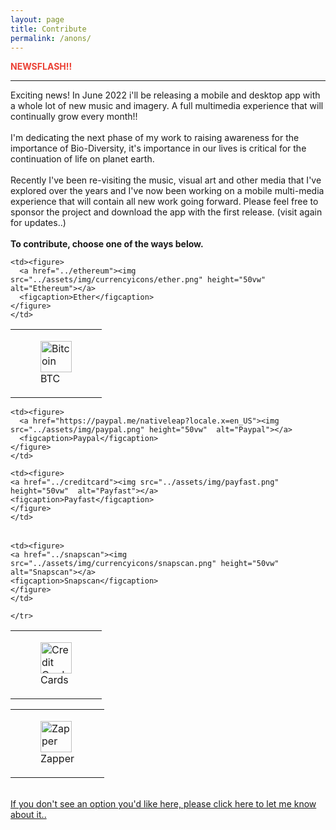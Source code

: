 ```yaml
---
layout: page
title: Contribute
permalink: /anons/
---
```

<div class="page">

<div class="alert_box">
  <strong style="color: #eb4034;">NEWSFLASH!!</strong><br><hr>
  Exciting news! In June 2022 i'll be releasing a mobile and desktop app with a whole lot of new music and imagery. A full multimedia experience that will continually grow every month!!
  <br>
  <br>
  I'm dedicating the next phase of my work to raising awareness for the importance of Bio-Diversity, it's importance in our lives is critical for the continuation of life on planet earth.
  <br>
  <br>
  Recently I've been re-visiting the music, visual art and other media that I've explored over the years and I've now been working on a mobile multi-media experience that will contain all new work going forward. Please feel free to sponsor the project and download the app with the first release. (visit again for updates..)
  <br>
  <br>
  <strong>To contribute, choose one of the ways below.</strong>
  <br>
</div>

<!--
with this and that WHAT
	Sentient Culture
	primal to high tech
  -->




<table style="border-collapse: collapse;" border="0">
<tbody>

<tr>
    <td>
    <!-- figure is used for a photo to give a figcation-->
    <figure>
      <a href="../bitcoin"><img src="../assets/img/currencyicons/bit.png" height="50vw"  alt="Bitcoin"></a>
      <figcaption>BTC</figcaption>
    </figure>
    </td>

    <td><figure>
      <a href="../ethereum"><img src="../assets/img/currencyicons/ether.png" height="50vw"  alt="Ethereum"></a>
      <figcaption>Ether</figcaption>
    </figure>
    </td>


</tr>
</tbody>
</table>


<table style="border-collapse: collapse;" border="0">
<tbody>
<tr>

    <td><figure>
      <a href="https://paypal.me/nativeleap?locale.x=en_US"><img src="../assets/img/paypal.png" height="50vw"  alt="Paypal"></a>
      <figcaption>Paypal</figcaption>
    </figure>
    </td>

    <td><figure>
    <a href="../creditcard"><img src="../assets/img/payfast.png" height="50vw"  alt="Payfast"></a>
    <figcaption>Payfast</figcaption>
    </figure>
    </td>




</tr>
</tbody>
</table>

<table style="border-collapse: collapse;" border="0">
  <tbody>
    <tr>
    <td><figure>
    <a href="../creditcard"><img src="../assets/img/currencyicons/credit-cards-icon.png" height="50vw"  alt="Credit Card"></a>
    <figcaption>Cards</figcaption>
    </figure>
    </td>

    <td><figure>
    <a href="../snapscan"><img src="../assets/img/currencyicons/snapscan.png" height="50vw"  alt="Snapscan"></a>
    <figcaption>Snapscan</figcaption>
    </figure>
    </td>

    </tr>
  </tbody>
</table>

<table>
<tbody>
<tr>

  <td><figure>
    <a href="../zapper"><img src="../assets/img/currencyicons/zapper.jpg"   height="50vw"  alt="Zapper"></a>
      <figcaption>Zapper</figcaption>
      </figure>
  </td>
</tr>
</tbody>
</table>


<br>
<a href="/contact">If you don't see an option you'd like here, please click here to let me know about it..</a>

</div>
